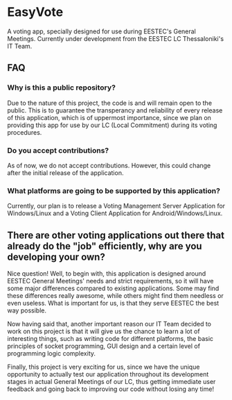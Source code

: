 # EasyVote
A voting app, specially designed for use during EESTEC's General Meetings. Currently under development from the EESTEC LC Thessaloniki's
IT Team.

## FAQ
### Why is this a public repository?
Due to the nature of this project, the code is and will remain open to the public. This is to guarantee the transperancy and 
reliability of every release of this application, which is of uppermost importance, since we plan on providing this app for use
by our LC (Local Commitment) during its voting procedures.


### Do you accept contributions?
As of now, we do not accept contributions. However, this could change after the initial release of the application.


### What platforms are going to be supported by this application?
Currently, our plan is to release a Voting Management Server Application for Windows/Linux and a Voting Client Application for 
Android/Windows/Linux.


## There are other voting applications out there that already do the "job" efficiently, why are you developing your own?
Nice question! Well, to begin with, this application is designed around EESTEC General Meetings' needs and strict requirements,
so it will have some major differences compared to existing applications. Some may find these differences really awesome, while 
others might find them needless or even useless. What is important for us, is that they serve EESTEC the best 
way possible.

Now having said that, another important reason our IT Team decided to work on this project is that it will give us the chance to
learn a lot of interesting things, such as writing code for different platforms, the basic principles of socket programming, 
GUI design and a certain level of programming logic complexity.

Finally, this project is very exciting for us, since we have the unique opportunity to actually test our application throughout
its development stages in actual General Meetings of our LC, thus getting immediate user feedback and going back to improving 
our code without losing any time!
